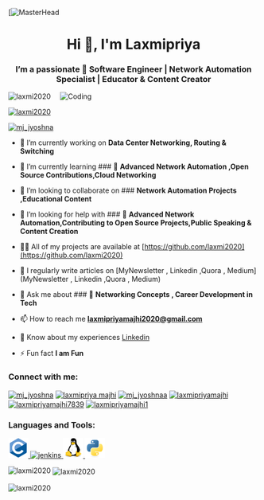 [![MasterHead](https://assets-global.website-files.com/5b6df8bb681f89c158b48f6b/5d6658d052b5c17098811f72_network-engineer.jpg)
<h1 align="center">Hi 👋, I'm Laxmipriya</h1>
<h3 align="center">I’m a passionate 🚀 Software Engineer | Network Automation Specialist | Educator & Content Creator</h3>
<img align="right" alt="Coding" width="400" src="https://www.dice.com/binaries/large/content/gallery/dice/insights/2022/03/shutterstock_1899126973.jpg">

<p align="left"> <img src="https://komarev.com/ghpvc/?username=laxmi2020&label=Profile%20views&color=0e75b6&style=flat" alt="laxmi2020" /> </p>

<p align="left"> <a href="https://github.com/ryo-ma/github-profile-trophy"><img src="https://github-profile-trophy.vercel.app/?username=laxmi2020" alt="laxmi2020" /></a> </p>

<p align="left"> <a href="https://twitter.com/mj_jyoshna" target="blank"><img src="https://img.shields.io/twitter/follow/mj_jyoshna?logo=twitter&style=for-the-badge" alt="mj_jyoshna" /></a> </p>

- 🔭 I’m currently working on **Data Center Networking, Routing & Switching**

- 🌱 I’m currently learning ### 🌱 **Advanced Network Automation ,Open Source Contributions,Cloud Networking**

- 👯 I’m looking to collaborate on ### **Network Automation Projects ,Educational Content**

- 🤝 I’m looking for help with ### 🤝 **Advanced Network Automation,Contributing to Open Source Projects,Public Speaking & Content Creation**

- 👨‍💻 All of my projects are available at [https://github.com/laxmi2020](https://github.com/laxmi2020)

- 📝 I regularly write articles on [MyNewsletter , Linkedin ,Quora , Medium](MyNewsletter , Linkedin ,Quora , Medium)

- 💬 Ask me about ### 💬 **Networking Concepts , Career Development in Tech**

- 📫 How to reach me **laxmipriyamajhi2020@gmail.com**

- 📄 Know about my experiences [Linkedin](Linkedin)

- ⚡ Fun fact **I am Fun**

<h3 align="left">Connect with me:</h3>
<p align="left">
<a href="https://twitter.com/mj_jyoshna" target="blank"><img align="center" src="https://raw.githubusercontent.com/rahuldkjain/github-profile-readme-generator/master/src/images/icons/Social/twitter.svg" alt="mj_jyoshna" height="30" width="40" /></a>
<a href="https://linkedin.com/in/laxmipriya majhi" target="blank"><img align="center" src="https://raw.githubusercontent.com/rahuldkjain/github-profile-readme-generator/master/src/images/icons/Social/linked-in-alt.svg" alt="laxmipriya majhi" height="30" width="40" /></a>
<a href="https://instagram.com/mj_jyoshnaa" target="blank"><img align="center" src="https://raw.githubusercontent.com/rahuldkjain/github-profile-readme-generator/master/src/images/icons/Social/instagram.svg" alt="mj_jyoshnaa" height="30" width="40" /></a>
<a href="https://medium.com/laxmipriyamajhi" target="blank"><img align="center" src="https://raw.githubusercontent.com/rahuldkjain/github-profile-readme-generator/master/src/images/icons/Social/medium.svg" alt="laxmipriyamajhi" height="30" width="40" /></a>
<a href="https://www.youtube.com/c/laxmipriyamajhi7839" target="blank"><img align="center" src="https://raw.githubusercontent.com/rahuldkjain/github-profile-readme-generator/master/src/images/icons/Social/youtube.svg" alt="laxmipriyamajhi7839" height="30" width="40" /></a>
<a href="https://www.hackerrank.com/laxmipriyamajhi1" target="blank"><img align="center" src="https://raw.githubusercontent.com/rahuldkjain/github-profile-readme-generator/master/src/images/icons/Social/hackerrank.svg" alt="laxmipriyamajhi1" height="30" width="40" /></a>
</p>

<h3 align="left">Languages and Tools:</h3>
<p align="left"> <a href="https://www.cprogramming.com/" target="_blank" rel="noreferrer"> <img src="https://raw.githubusercontent.com/devicons/devicon/master/icons/c/c-original.svg" alt="c" width="40" height="40"/> </a> <a href="https://www.jenkins.io" target="_blank" rel="noreferrer"> <img src="https://www.vectorlogo.zone/logos/jenkins/jenkins-icon.svg" alt="jenkins" width="40" height="40"/> </a> <a href="https://www.linux.org/" target="_blank" rel="noreferrer"> <img src="https://raw.githubusercontent.com/devicons/devicon/master/icons/linux/linux-original.svg" alt="linux" width="40" height="40"/> </a> <a href="https://www.python.org" target="_blank" rel="noreferrer"> <img src="https://raw.githubusercontent.com/devicons/devicon/master/icons/python/python-original.svg" alt="python" width="40" height="40"/> </a> </p>

<p><img align="left" src="https://github-readme-stats.vercel.app/api/top-langs?username=laxmi2020&show_icons=true&locale=en&layout=compact" alt="laxmi2020" /></p>

<p>&nbsp;<img align="center" src="https://github-readme-stats.vercel.app/api?username=laxmi2020&show_icons=true&locale=en" alt="laxmi2020" /></p>

<p><img align="center" src="https://github-readme-streak-stats.herokuapp.com/?user=laxmi2020&" alt="laxmi2020" /></p>
